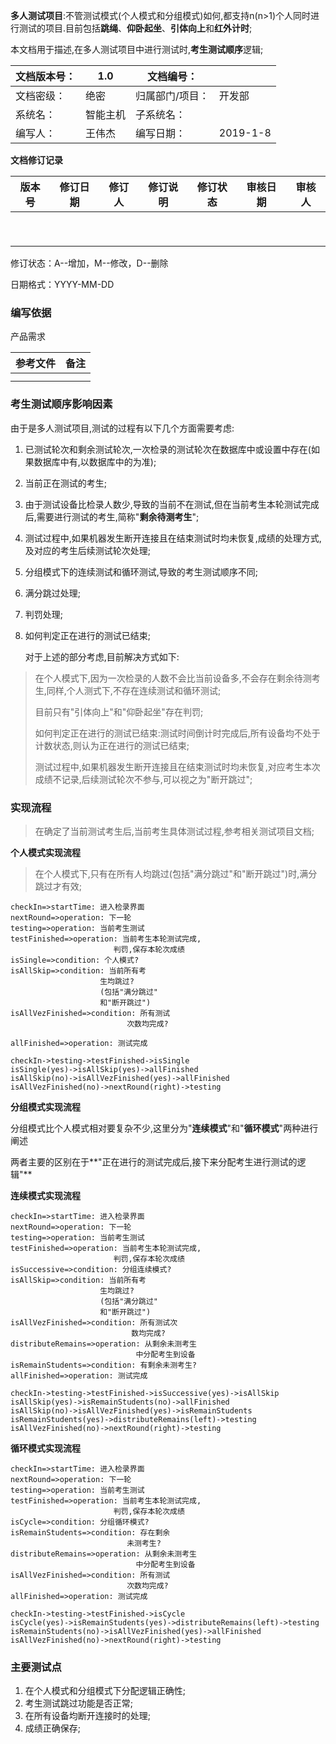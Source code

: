 **多人测试项目**:不管测试模式(个人模式和分组模式)如何,都支持n(n>1)个人同时进行测试的项目.目前包括**跳绳**、**仰卧起坐**、**引体向上**和**红外计时**;

本文档用于描述,在多人测试项目中进行测试时,**考生测试顺序**逻辑;

| 文档版本号： | 1.0      | 文档编号：      |          |
| ------------ | -------- | --------------- | -------- |
| 文档密级：   | 绝密     | 归属部门/项目： | 开发部   |
| 系统名：     | 智能主机 | 子系统名：      |          |
| 编写人：     | 王伟杰   | 编写日期：      | 2019-1-8 |

**文档修订记录**

| **版本号** | **修订日期** | **修订人** | **修订说明** | **修订状态** | **审核日期** | **审核人** |
| ---------- | ------------ | ---------- | ------------ | ------------ | ------------ | ---------- |
|            |              |            |              |              |              |            |
|            |              |            |              |              |              |            |
|            |              |            |              |              |              |            |
|            |              |            |              |              |              |            |
|            |              |            |              |              |              |            |
|            |              |            |              |              |              |            |
|            |              |            |              |              |              |            |
|            |              |            |              |              |              |            |
|            |              |            |              |              |              |            |

修订状态：A--增加，M--修改，D--删除

日期格式：YYYY-MM-DD

### 编写依据

产品需求

| **参考文件** | **备注** |
| ------------ | -------- |
|              |          |
|              |          |

### 考生测试顺序影响因素

由于是多人测试项目,测试的过程有以下几个方面需要考虑:

1. 已测试轮次和剩余测试轮次,一次检录的测试轮次在数据库中或设置中存在(如果数据库中有,以数据库中的为准);

2. 当前正在测试的考生;

3. 由于测试设备比检录人数少,导致的当前不在测试,但在当前考生本轮测试完成后,需要进行测试的考生,简称"**剩余待测考生**";

4. 测试过程中,如果机器发生断开连接且在结束测试时均未恢复,成绩的处理方式,及对应的考生后续测试轮次处理;

5. 分组模式下的连续测试和循环测试,导致的考生测试顺序不同;

6. 满分跳过处理;

7. 判罚处理;

8. 如何判定正在进行的测试已结束;

   对于上述的部分考虑,目前解决方式如下:

> 在个人模式下,因为一次检录的人数不会比当前设备多,不会存在剩余待测考生,同样,个人测式下,不存在连续测试和循环测试;
>
> 目前只有"引体向上"和"仰卧起坐"存在判罚;
>
> 如何判定正在进行的测试已结束:测试时间倒计时完成后,所有设备均不处于计数状态,则认为正在进行的测试已结束;
>
> 测试过程中,如果机器发生断开连接且在结束测试时均未恢复,对应考生本次成绩不记录,后续测试轮次不参与,可以视之为"断开跳过";

### 实现流程

> 在确定了当前测试考生后,当前考生具体测试过程,参考相关测试项目文档;

**个人模式实现流程**

> 在个人模式下,只有在所有人均跳过(包括"满分跳过"和"断开跳过")时,满分跳过才有效;

```flow
checkIn=>startTime: 进入检录界面
nextRound=>operation: 下一轮
testing=>operation: 当前考生测试
testFinished=>operation: 当前考生本轮测试完成,
					   判罚,保存本轮次成绩
isSingle=>condition: 个人模式?
isAllSkip=>condition: 当前所有考
					生均跳过?
					(包括"满分跳过"
					和"断开跳过")
isAllVezFinished=>condition: 所有测试
						  次数均完成?

allFinished=>operation: 测试完成

checkIn->testing->testFinished->isSingle
isSingle(yes)->isAllSkip(yes)->allFinished
isAllSkip(no)->isAllVezFinished(yes)->allFinished
isAllVezFinished(no)->nextRound(right)->testing
```

**分组模式实现流程**

分组模式比个人模式相对要复杂不少,这里分为"**连续模式**"和"**循环模式**"两种进行阐述

两者主要的区别在于**"正在进行的测试完成后,接下来分配考生进行测试的逻辑"**

**连续模式实现流程**

```flow
checkIn=>startTime: 进入检录界面
nextRound=>operation: 下一轮
testing=>operation: 当前考生测试
testFinished=>operation: 当前考生本轮测试完成,
					   判罚,保存本轮次成绩
isSuccessive=>condition: 分组连续模式?
isAllSkip=>condition: 当前所有考
					生均跳过?
					(包括"满分跳过"
					和"断开跳过")
isAllVezFinished=>condition: 所有测试次
						   数均完成?
distributeRemains=>operation: 从剩余未测考生
							中分配考生到设备
isRemainStudents=>condition: 有剩余未测考生?
allFinished=>operation: 测试完成

checkIn->testing->testFinished->isSuccessive(yes)->isAllSkip
isAllSkip(yes)->isRemainStudents(no)->allFinished
isAllSkip(no)->isAllVezFinished(yes)->isRemainStudents
isRemainStudents(yes)->distributeRemains(left)->testing
isAllVezFinished(no)->nextRound(right)->testing
```

**循环模式实现流程**

```flow
checkIn=>startTime: 进入检录界面
nextRound=>operation: 下一轮
testing=>operation: 当前考生测试
testFinished=>operation: 当前考生本轮测试完成,
					   判罚,保存本轮次成绩
isCycle=>condition: 分组循环模式?
isRemainStudents=>condition: 存在剩余
						  未测考生?
distributeRemains=>operation: 从剩余未测考生
							中分配考生到设备
isAllVezFinished=>condition: 所有测试
						  次数均完成?
allFinished=>operation: 测试完成

checkIn->testing->testFinished->isCycle
isCycle(yes)->isRemainStudents(yes)->distributeRemains(left)->testing
isRemainStudents(no)->isAllVezFinished(yes)->allFinished
isAllVezFinished(no)->nextRound(right)->testing
```

### 主要测试点

1. 在个人模式和分组模式下分配逻辑正确性;
2. 考生测试跳过功能是否正常;
3. 在所有设备均断开连接时的处理;
4. 成绩正确保存;